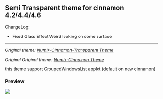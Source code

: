## Semi Transparent theme for cinnamon __4.2/4.4/4.6__

ChangeLog:
- Fixed Glass Effect Weird looking on some surface
---
_Original theme: [Numix-Cinnamon-Transparent Theme](https://github.com/edoz90/numix-cinnamon-transparent)_

_Original Original theme: [Numix-Cinnamon Theme](https://github.com/zagortenay333/numix-cinnamon)_

this theme support GroupedWindowsList applet (default on new cinnamon)

### Preview
<img src="https://raw.githubusercontent.com/bomdia/numix-cinnamon-semi-transparent/master/screenshot.png" />
